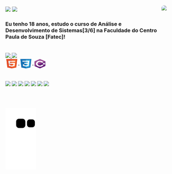 ## <img src="https://img.shields.io/badge/Hello Everyone! My Name is Luckas Peres!-43FAD8?style=for-the-badge" target="_blank"> <img src="https://img.shields.io/badge/You're Welcome for my Git! 👋-43CAD8?style=for-the-badge" target="_blank"> <img align="right" height="150" style="border-radius:50px;" src="https://user-images.githubusercontent.com/97205232/184692887-9cdd8709-f656-4a69-bc11-d60cd29871c5.jpg">

<h3>Eu tenho 18 anos, estudo o curso de Análise e Desenvolvimento de Sistemas[3/6] na Faculdade do Centro Paula de Souza [Fatec]!</h3>

#

<div>
  <a href="https://github.com/Luckmaiqui">
  <img height="180em" src="https://github-readme-stats.vercel.app/api?username=Luckmaiqui&show_icons=true&theme=dracula&include_all_commits=true&count_private=true"/>
  <img height="180em" src="https://github-readme-stats.vercel.app/api/top-langs/?username=Luckmaiqui&layout=compact&langs_count=7&theme=dracula"/>
</div>

<div>
  <img align="center" alt="Enghel-HTML" height="30" width="40" src="https://raw.githubusercontent.com/devicons/devicon/master/icons/html5/html5-original.svg">
  <img align="center" alt="Enghel-CSS" height="30" width="40" src="https://raw.githubusercontent.com/devicons/devicon/master/icons/css3/css3-original.svg">
  <img align="center" alt="Enghel-Csharp" height="30" width="40" src="https://raw.githubusercontent.com/devicons/devicon/master/icons/csharp/csharp-original.svg">
</div>
  
#

<div>
  <a href="https://api.whatsapp.com/send/?phone=5518991086645&text=*Ol%C3%A1%2C%20boa%20tarde*%21" target="_blank"><img src="https://img.shields.io/badge/Whatsapp-%43FFBB?style=for-the-badge" target="_blank"></a>
  <a href="https://www.linkedin.com/in/luckas-peres-950606239" target="_blank"><img src="https://img.shields.io/badge/-LinkedIn-%230077B5?style=for-the-badge" target="_blank"></a>
  <a href = "mailto:contato@Luckmaiqui"><img src="https://img.shields.io/badge/Gmail-D14836?style=for-the-badge" target="_blank"></a>
  <a href="https://discord.gg/Dz2wC5NhRa" target="_blank"><img src="https://img.shields.io/badge/Discord-7289DA?style=for-the-badge" target="_blank"></a> 
  <a href="https://www.youtube.com/channel/UCWYWucnR5Zamq-f8rt-Hqmg" target="_blank"><img src="https://img.shields.io/badge/YouTube-FF0000?style=for-the-badge" target="_blank"></a>
  <a href="https://instagram.com/luck.luckas" target="_blank"><img src="https://img.shields.io/badge/-Instagram-%23E4405F?style=for-the-badge" target="_blank"></a>
  <a href="https://instagram.com/luck.maiqui" target="_blank"><img src="https://img.shields.io/badge/-Instagram-%23E4405F?style=for-the-badge" target="_blank"></a>
</div>

<br><br><br>![Snake animation](https://github.com/Luckmaiqui/Luckmaiqui/blob/output/github-contribution-grid-snake.svg)
